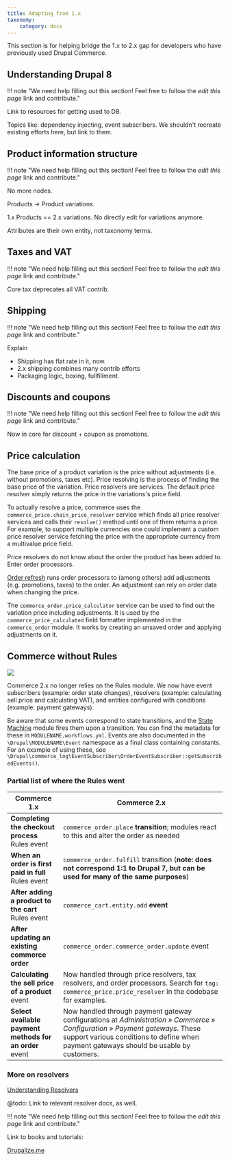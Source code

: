 ```yaml
---
title: Adapting from 1.x
taxonomy:
    category: docs
---
```


This section is for helping bridge the 1.x to 2.x gap for developers who have previously used Drupal Commerce.

## Understanding Drupal 8

!!! note "We need help filling out this section! Feel free to follow the *edit this page* link and contribute."

Link to resources for getting used to D8.

Topics like: dependency injecting, event subscribers. We shouldn't recreate existing efforts here, but link to them.

## Product information structure

!!! note "We need help filling out this section! Feel free to follow the *edit this page* link and contribute."

No more nodes.

Products -> Product variations.

1.x Products == 2.x variations. No directly edit for variations anymore.

Attributes are their own entity, not taxonomy terms.

## Taxes and VAT

!!! note "We need help filling out this section! Feel free to follow the *edit this page* link and contribute."

Core tax deprecates all VAT contrib.

## Shipping

!!! note "We need help filling out this section! Feel free to follow the *edit this page* link and contribute."

Explain

* Shipping has flat rate in it, now.
* 2.x shipping combines many contrib efforts
* Packaging logic, boxing, fullfillment.

## Discounts and coupons

!!! note "We need help filling out this section! Feel free to follow the *edit this page* link and contribute."

Now in core for discount + coupon as promotions.

## Price calculation

The base price of a product variation is the price without adjustments (i.e. without promotions, taxes etc). Price
resolving is the process of finding the base price of the variation. Price resolvers are services. The default price
resolver simply returns the price in the variations's price field.

To actually resolve a price, commerce uses the `commerce_price.chain_price_resolver` service which finds all price
resolver services and calls their `resolve()` method until one of them returns a price. For example, to support multiple
currencies one could implement a custom price resolver service fetching the price with the appropriate currency from a
multivalue price field.

Price resolvers do not know about the order the product has been added to. Enter order processors.

[Order refresh](../orders/getting-started/#order-refresh-and-processing) runs order processors to (among others) add
adjustments (e.g. promotions, taxes) to the order. An adjustment can rely on order data when changing the price.

The `commerce_order.price_calculator` service can be used to find out the variation price including adjustments. It is
used by the `commerce_price_calculated` field formatter implemented in the `commerce_order` module. It works by creating
an unsaved order and applying adjustments on it.

## Commerce without Rules

![](../images/RulesInCommerce2.png)

Commerce 2.x no longer relies on the Rules module. We now have event subscribers (example: order state changes),
resolvers (example: calculating sell price and calculating VAT), and entities configured with conditions (example:
payment gateways).

Be aware that some events correspond to state transitions, and
the [State Machine](https://drupal.org/project/state_machine) module fires them upon a transition. You can find the
metadata for these in `MODULENAME.workflows.yml`. Events are also documented in the `\Drupal\MODULENAME\Event` namespace
as a final class containing constants. For an example of using these, see
`\Drupal\commerce_log\EventSubscriber\OrderEventSubscriber::getSubscribedEvents()`.

<h3>Partial list of where the Rules went</h3>

| Commerce 1.x                                            | Commerce 2.x                                                                                                                                                                                                          |
|---------------------------------------------------------|-----------------------------------------------------------------------------------------------------------------------------------------------------------------------------------------------------------------------|
| **Completing the checkout process** Rules event         | `commerce_order.place` **transition**; modules react to this and alter the order as needed                                                                                                                            |
| **When an order is first paid in full** Rules event     | `commerce_order.fulfill` transition (**note: does not correspond 1:1 to Drupal 7, but can be used for many of the same purposes**)                                                                                    |
| **After adding a product to the cart** Rules event      | `commerce_cart.entity.add` **event**                                                                                                                                                                                  |
| **After updating an existing commerce order**           | `commerce_order.commerce_order.update` event                                                                                                                                                                          |
| **Calculating the sell price of a product** event       | Now handled through price resolvers, tax resolvers, and order processors. Search for `tag: commerce_price.price_resolver` in the codebase for examples.                                                               |
| **Select available payment methods for an order** event | Now handled through payment gateway configurations at _Administration » Commerce » Configuration » Payment gateways_. These support various conditions to define when payment gateways should be usable by customers. |

<h3>More on resolvers</h3>

[Understanding Resolvers](../core/understanding_resolvers)

@todo: Link to relevant resolver docs, as well.

!!! note "We need help filling out this section! Feel free to follow the *edit this page* link and contribute."

Link to books and tutorials:

[Drupalize.me](https://drupalize.me/tutorials?taxonomy_versions_tid%5B%5D=1046)